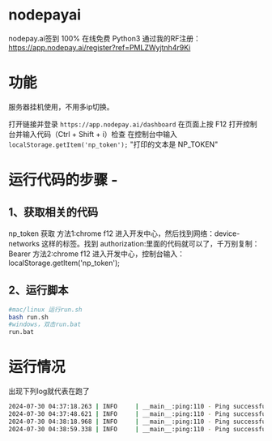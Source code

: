 # nodepayai
nodepay.ai签到 100% 在线免费 Python3
通过我的RF注册：https://app.nodepay.ai/register?ref=PMLZWyjtnh4r9Ki
# 功能
服务器挂机使用，不用多ip切换。

打开链接并登录 ``https://app.nodepay.ai/dashboard``
在页面上按 F12 打开控制台并输入代码（Ctrl + Shift + i）检查
在控制台中输入 ``localStorage.getItem('np_token');``
"打印的文本是 NP_TOKEN"

# 运行代码的步骤 -
## 1、获取相关的代码
np_token 获取
方法1:chrome f12 进入开发中心，然后找到网络：device-networks 这样的标签。找到 authorization:里面的代码就可以了，千万别复制：Bearer
方法2:chrome f12 进入开发中心，控制台输入：localStorage.getItem('np_token');

## 2、运行脚本
```bash
#mac/linux 运行run.sh
bash run.sh
#windows，双击run.bat
run.bat
```

# 运行情况
出现下列log就代表在跑了
```bash
2024-07-30 04:37:18.263 | INFO     | __main__:ping:110 - Ping successful: {'success': True, 'code': 0, 'msg': 'Success', 'data': {'ip_score': 88}}
2024-07-30 04:37:48.621 | INFO     | __main__:ping:110 - Ping successful: {'success': True, 'code': 0, 'msg': 'Success', 'data': {'ip_score': 90}}
2024-07-30 04:38:18.968 | INFO     | __main__:ping:110 - Ping successful: {'success': True, 'code': 0, 'msg': 'Success', 'data': {'ip_score': 94}}
2024-07-30 04:38:59.338 | INFO     | __main__:ping:110 - Ping successful: {'success': True, 'code': 0, 'msg': 'Success', 'data': {'ip_score': 98}}
```
